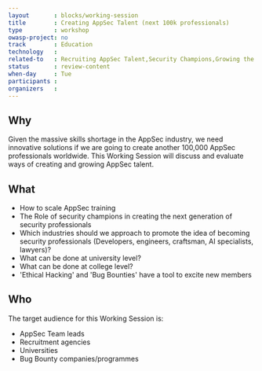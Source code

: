 ```yaml
---
layout       : blocks/working-session
title        : Creating AppSec Talent (next 100k professionals)
type         : workshop
owasp-project: no
track        : Education
technology   :
related-to   : Recruiting AppSec Talent,Security Champions,Growing the AppSec Industry,Creating AppSec Teams
status       : review-content
when-day     : Tue
participants :
organizers   :
---
```


## Why

Given the massive skills shortage in the AppSec industry, we need innovative solutions if we are going to create another 100,000 AppSec professionals worldwide. This Working Session will discuss and evaluate ways of creating and growing AppSec talent.

## What

 - How to scale AppSec training
 - The Role of security champions in creating the next generation of security professionals
 - Which industries should we approach to promote the idea of becoming security professionals (Developers, engineers, craftsman, AI specialists, lawyers)?
 - What can be done at university level?
 - What can be done at college level?
 - 'Ethical Hacking' and 'Bug Bounties' have a tool to excite new members

## Who

The target audience for this Working Session is:

 - AppSec Team leads
 - Recruitment agencies
 - Universities
 - Bug Bounty companies/programmes
